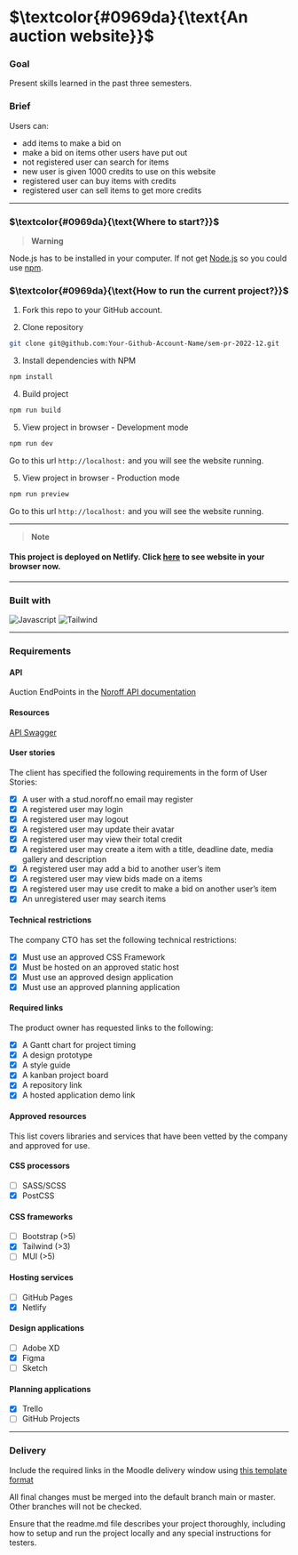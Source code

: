 <!-- Semester Project, Noroff Year 2 -->

# $\textcolor{#0969da}{\text{An auction website}}$

<!--
![GitHub forks](https://img.shields.io/github/forks/Ilona-front-end/sem-pr-2022-12?style=social)
![GitHub Repo stars](https://img.shields.io/github/stars/Ilona-front-end/sem-pr-2022-12?style=social)
![GitHub top language](https://img.shields.io/github/languages/top/Ilona-front-end/sem-pr-2022-12?color=yellow)
![Visitor Badge](https://visitor-badge.laobi.icu/badge?page_id=Ilona-front-end/sem-pr-2022-12)
![last commit](https://img.shields.io/github/last-commit/Ilona-front-end/sem-pr-2022-12)
![commit activity](https://img.shields.io/github/commit-activity/m/Ilona-front-end/sem-pr-2022-12)
![repo size](https://img.shields.io/github/repo-size/Ilona-front-end/sem-pr-2022-12)
-->

### Goal

Present skills learned in the past three semesters.

### Brief

Users can:

- add items to make a bid on
- make a bid on items other users have put out
- not registered user can search for items
- new user is given 1000 credits to use on this website
- registered user can buy items with credits
- registered user can sell items to get more credits

---

### $\textcolor{#0969da}{\text{Where to start?}}$

> **Warning**

Node.js has to be installed in your computer. If not get [Node.js](https://nodejs.org/en/download/) so you could use [npm](http://npmjs.com).

### $\textcolor{#0969da}{\text{How to run the current project?}}$

1. Fork this repo to your GitHub account.

2. Clone repository

```bash
git clone git@github.com:Your-Github-Account-Name/sem-pr-2022-12.git
```

3. Install dependencies with NPM

```bash
npm install
```

4. Build project

```bash
npm run build
```

5. View project in browser - Development mode

```bash
npm run dev
```

Go to this url `http://localhost:` and you will see the website running.

5. View project in browser - Production mode

```bash
npm run preview
```

Go to this url `http://localhost:` and you will see the website running.

---

> **Note**

#### This project is deployed on Netlify. Click [here](https://auctionforyou.netlify.app/index.html) to see website in your browser now.

---

### Built with

![Javascript](https://img.shields.io/badge/JavaScript-323330?style=flat&logo=javascript&logoColor=F7DF1E)
![Tailwind](https://img.shields.io/badge/Tailwind_CSS-38B2AC?style=flat&logo=tailwind-css&logoColor=white)

---

<!--
### Requirements
All API functionality is managed by an existing application. This project only covers the front-end application for the API.-->

### Requirements

#### API

Auction EndPoints in the [Noroff API documentation](https://docs.noroff.dev/auctionhouse-endpoints/authentication)

#### Resources

[API Swagger](https://api.noroff.dev/docs/static/index.html)

#### User stories

The client has specified the following requirements in the form of User Stories:

- [x] A user with a stud.noroff.no email may register
- [x] A registered user may login
- [x] A registered user may logout
- [x] A registered user may update their avatar
- [x] A registered user may view their total credit
- [x] A registered user may create a item with a title, deadline date, media gallery and description
- [x] A registered user may add a bid to another user’s item
- [x] A registered user may view bids made on a items
- [x] A registered user may use credit to make a bid on another user’s item
- [x] An unregistered user may search items

#### Technical restrictions

The company CTO has set the following technical restrictions:

- [x] Must use an approved CSS Framework
- [x] Must be hosted on an approved static host
- [x] Must use an approved design application
- [x] Must use an approved planning application

#### Required links

The product owner has requested links to the following:

- [x] A Gantt chart for project timing
- [x] A design prototype
- [x] A style guide
- [x] A kanban project board
- [x] A repository link
- [x] A hosted application demo link

#### Approved resources

This list covers libraries and services that have been vetted by the company and approved for use.

#### CSS processors

- [ ] SASS/SCSS
- [x] PostCSS

#### CSS frameworks

- [ ] Bootstrap (>5)
- [x] Tailwind (>3)
- [ ] MUI (>5)

#### Hosting services

- [ ] GitHub Pages
- [x] Netlify

#### Design applications

- [ ] Adobe XD
- [x] Figma
- [ ] Sketch

#### Planning applications

- [x] Trello
- [ ] GitHub Projects

---

### Delivery

Include the required links in the Moodle delivery window using [this template format](https://noroff-content.gitlab.io/feu/semester-project-2/delivery-template.html)

All final changes must be merged into the default branch main or master. Other branches will not be checked.

Ensure that the readme.md file describes your project thoroughly, including how to setup and run the project locally and any special instructions for testers.

